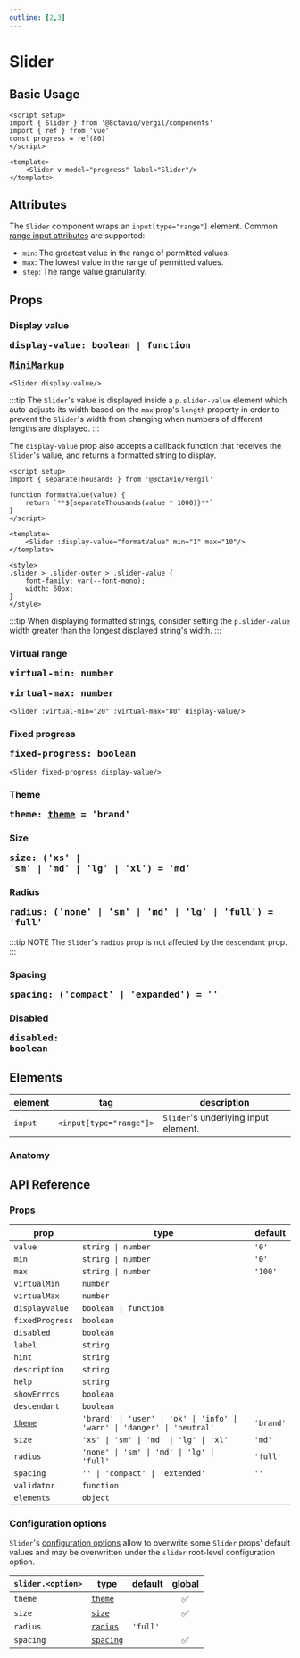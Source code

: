 ```yaml
---
outline: [2,3]
---
```


# Slider

<script setup>
import { Slider } from '@8ctavio/vergil/components'
import { separateThousands } from '@8ctavio/vergil/utilities'

function formatValue(value){
    return `**${separateThousands(value * 1000)}**`
}
</script>

## Basic Usage

<Demo>
    <Slider label="Slider" value="80"/>
</Demo>

```vue
<script setup>
import { Slider } from '@8ctavio/vergil/components'
import { ref } from 'vue'
const progress = ref(80)
</script>

<template>
    <Slider v-model="progress" label="Slider"/>
</template>
```

## Attributes

The `Slider` component wraps an `input[type="range"]` element. Common [range input attributes](https://developer.mozilla.org/en-US/docs/Web/HTML/Element/input/range#additional_attributes) are supported: 

- `min`: The greatest value in the range of permitted values.
- `max`: The lowest value in the range of permitted values.
- `step`: The range value granularity.

## Props

### Display value <Badge><pre>display-value: boolean | function</pre></Badge> <Badge><pre>[MiniMarkup](/mini-markup)</pre></Badge>

```vue
<Slider display-value/>
```

<Demo>
    <Slider display-value/>
</Demo>

:::tip
The `Slider`'s value is displayed inside a `p.slider-value` element which auto-adjusts its width based on the `max` prop's `length` property in order to prevent the `Slider`'s width from changing when numbers of different lengths are displayed.
:::

The `display-value` prop also accepts a callback function that receives the `Slider`'s value, and returns a formatted string to display.

```vue
<script setup>
import { separateThousands } from '@8ctavio/vergil'

function formatValue(value) {
    return `**${separateThousands(value * 1000)}**`
}
</script>

<template>
    <Slider :display-value="formatValue" min="1" max="10"/>
</template>

<style>
.slider > .slider-outer > .slider-value {
    font-family: var(--font-mono);
    width: 60px;
}
</style>
```
<Demo>
    <Slider :display-value="formatValue" min="1" max="10" class="formatted"/>
</Demo>

:::tip
When displaying formatted strings, consider setting the `p.slider-value` width greater than the longest displayed string's width.
:::

### Virtual range <Badge><pre>virtual-min: number</pre></Badge> <Badge><pre>virtual-max: number</pre></Badge> 

```vue
<Slider :virtual-min="20" :virtual-max="80" display-value/>
```

<Demo>
    <Slider :virtual-min="20" :virtual-max="80" display-value/>
</Demo>

### Fixed progress <Badge><pre>fixed-progress: boolean</pre></Badge>

```vue
<Slider fixed-progress display-value/>
```

<Demo>
    <Slider fixed-progress display-value/>
</Demo>

### Theme <Badge><pre>theme: [theme](/theme#the-theme-prop) = 'brand'</pre></Badge>

<Demo>
    <Slider value="50" theme="brand"/>
    <Slider value="50" theme="user"/>
    <Slider value="50" theme="ok"/>
    <Slider value="50" theme="info"/>
    <Slider value="50" theme="warn"/>
    <Slider value="50" theme="danger"/>
    <Slider value="50" theme="neutral"/>
</Demo>

### Size <Badge><pre>size: ('xs' | 'sm' | 'md' | 'lg' | 'xl') = 'md'</pre></Badge>

<Demo>
    <Slider value="50" size="xs"/>
    <Slider value="50" size="sm"/>
    <Slider value="50" size="md"/>
    <Slider value="50" size="lg"/>
    <Slider value="50" size="xl"/>
</Demo>

### Radius <Badge><pre>radius: ('none' | 'sm' | 'md' | 'lg' | 'full') = 'full'</pre></Badge>

<Demo>
    <Slider value="50" radius="none"/>
    <Slider value="50" radius="sm"/>
    <Slider value="50" radius="md"/>
    <Slider value="50" radius="lg"/>
    <Slider value="50" radius="full"/>
</Demo>

:::tip NOTE
The `Slider`'s `radius` prop is not affected by the `descendant` prop.
:::

### Spacing <Badge><pre>spacing: ('compact' | 'expanded') = ''</pre></Badge>

<Demo>
    <div class="col">
        <div class="row center">
            <Slider value="50" display-value size="xs" spacing="compact" label="Compact"/>
            <Slider value="50" display-value size="xs" label="Default"/>
            <Slider value="50" display-value size="xs" spacing="expanded" label="Expanded"/>
        </div>
        <div class="row center">
            <Slider value="50" display-value size="sm" spacing="compact" label="Compact"/>
            <Slider value="50" display-value size="sm" label="Default"/>
            <Slider value="50" display-value size="sm" spacing="expanded" label="Expanded"/>
        </div>
        <div class="row center">
            <Slider value="50" display-value size="md" spacing="compact" label="Compact"/>
            <Slider value="50" display-value size="md" label="Default"/>
            <Slider value="50" display-value size="md" spacing="expanded" label="Expanded"/>
        </div>
        <div class="row center">
            <Slider value="50" display-value size="lg" spacing="compact" label="Compact"/>
            <Slider value="50" display-value size="lg" label="Default"/>
            <Slider value="50" display-value size="lg" spacing="expanded" label="Expanded"/>
        </div>
        <div class="row center">
            <Slider value="50" display-value size="xl" spacing="compact" label="Compact"/>
            <Slider value="50" display-value size="xl" label="Default"/>
            <Slider value="50" display-value size="xl" spacing="expanded" label="Expanded"/>
        </div>
    </div>
</Demo>

### Disabled <Badge><pre>disabled: boolean</pre></Badge>

<Demo>
    <Slider disabled value="50" display-value/>
</Demo>

## Elements

| element | tag | description |
| ---- | ---- | ------- |
| `input` | <code class="vp-code-nowrap"><input[type="range"]></code>| `Slider`'s underlying input element. |

### Anatomy

<Demo>
    <Anatomy tag="div" classes="form-field slider">
        <Anatomy tag="div" classes="form-field-label-wrapper">
            <Anatomy tag="label" classes="form-field-label"/>
            <Anatomy tag="span" classes="form-field-hint"/>
        </Anatomy>
        <Anatomy tag="p" classes="form-field-details form-field-description"/>
        <Anatomy tag="div" classes="slider-outer">
            <Anatomy tag="div" classes="slider-wrapper">
                <Anatomy tag='span'/>
                <Anatomy tag='input[type="range"]'/>
                <Anatomy tag="span" classes="slider-track">
                    <Anatomy tag="span" classes="slider-progress">
                        <Anatomy tag="span" classes="switch-knob"/>
                    </Anatomy>
                </Anatomy>
                <Anatomy tag='label'/>
            </Anatomy>
            <Anatomy tag='p' classes="slider-value"/>
        </Anatomy>
        <Anatomy tag="p" classes="form-field-details form-field-help"/>
    </Anatomy>
</Demo>


## API Reference

### Props

| prop | type | default |
| ---- | ---- | ------- |
| `value` | `string \| number` | `'0'` |
| `min` | `string \| number` | `'0'` |
| `max` | `string \| number` | `'100'` |
| `virtualMin` | `number` | |
| `virtualMax` | `number` | |
| `displayValue` | `boolean \| function` | |
| `fixedProgress` | `boolean` | |
| `disabled` | `boolean` | |
| `label` | `string` | |
| `hint` | `string` | |
| `description` | `string` | |
| `help` | `string` | |
| `showErrros` | `boolean` | |
| `descendant` | `boolean` | |
| [`theme`](/theme#the-theme-prop) | `'brand' \| 'user' \| 'ok' \| 'info' \| 'warn' \| 'danger' \| 'neutral'` | `'brand'` |
| `size` | `'xs' \| 'sm' \| 'md' \| 'lg' \| 'xl'` | `'md'` |
| `radius` | `'none' \| 'sm' \| 'md' \| 'lg' \| 'full'` | `'full'` |
| `spacing` | `'' \| 'compact' \| 'extended'` | `''` |
| `validator` | `function` | |
| `elements` | `object` | |

### Configuration options

`Slider`'s [configuration options](/configuration) allow to overwrite some `Slider` props' default values and may be overwritten under the `slider` root-level configuration option.

| `slider.<option>` | type | default | [global](/configuration#global-configuration-options) |
| ----------------- | ---- | ------- | :------: |
| `theme` | [`theme`](/theme#the-theme-prop) | | ✅ |
| `size` | [`size`](/theme#the-size-prop) | | ✅ |
| `radius` | [`radius`](/theme#the-radius-prop) | `'full'` | |
| `spacing` | [`spacing`](/theme#the-spacing-prop) | | ✅ |

<style>
.slider.formatted > .slider-outer > .slider-value {
    font-family: var(--font-mono);
    width: 60px;
}
</style>
